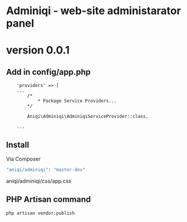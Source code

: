 # Adminiqi - web-site administarator panel
# version 0.0.1



## Add in config/app.php 
```
	'providers' => [
	...
		/*
       		* Package Service Providers...
    	*/

        Aniqi\Adminiqi\AdminiqiServiceProvider::class,

    ...
```

## Install

Via Composer

``` bash
"aniqi/adminiqi": "master-dev"
```
aniqi/adminiqi/css/app.css


## PHP Artisan command

``` bash
php artisan vendor:publish
```
